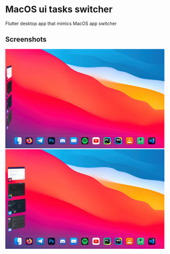 # MacOS ui tasks switcher

Flutter desktop app that mimics MacOS app switcher

## Screenshots

<img alt="Screenshot 1" src="assets/images/demo.png" width="500"/> <img alt="Screenshot 2" src="assets/images/demo_2.png" width="500"/> 